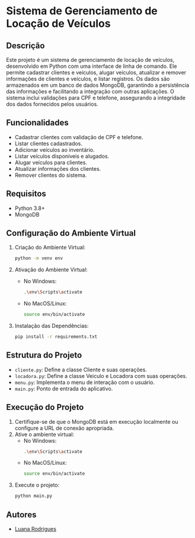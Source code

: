 # Sistema de Gerenciamento de Locação de Veículos

## Descrição
Este projeto é um sistema de gerenciamento de locação de veículos, desenvolvido em Python com uma interface de linha de comando. Ele permite cadastrar clientes e veículos, alugar veículos, atualizar e remover informações de clientes e veículos, e listar registros. Os dados são armazenados em um banco de dados MongoDB, garantindo a persistência das informações e facilitando a integração com outras aplicações. O sistema inclui validações para CPF e telefone, assegurando a integridade dos dados fornecidos pelos usuários.

## Funcionalidades
- Cadastrar clientes com validação de CPF e telefone.
- Listar clientes cadastrados.
- Adicionar veículos ao inventário.
- Listar veículos disponíveis e alugados.
- Alugar veículos para clientes.
- Atualizar informações dos clientes.
- Remover clientes do sistema.

## Requisitos
- Python 3.8+
- MongoDB

## Configuração do Ambiente Virtual

1. Criação do Ambiente Virtual:
    ```sh
    python -m venv env
    ```

2. Ativação do Ambiente Virtual:
    - No Windows:
      ```sh
      .\env\Scripts\activate
      ```
    - No MacOS/Linux:
      ```sh
      source env/bin/activate
      ```

3. Instalação das Dependências:
    ```sh
    pip install -r requirements.txt
    ```

## Estrutura do Projeto

- `cliente.py`: Define a classe Cliente e suas operações.
- `locadora.py`: Define a classe Veiculo e Locadora com suas operações.
- `menu.py`: Implementa o menu de interação com o usuário.
- `main.py`: Ponto de entrada do aplicativo.

## Execução do Projeto

1. Certifique-se de que o MongoDB está em execução localmente ou configure a URL de conexão apropriada.
2. Ative o ambiente virtual:
    - No Windows:
      ```sh
      .\env\Scripts\activate
      ```
    - No MacOS/Linux:
      ```sh
      source env/bin/activate
      ```
3. Execute o projeto:
    ```sh
    python main.py
    ```

## Autores
- [Luana Rodrigues](https://github.com/LuanaSantosRodrigues)
